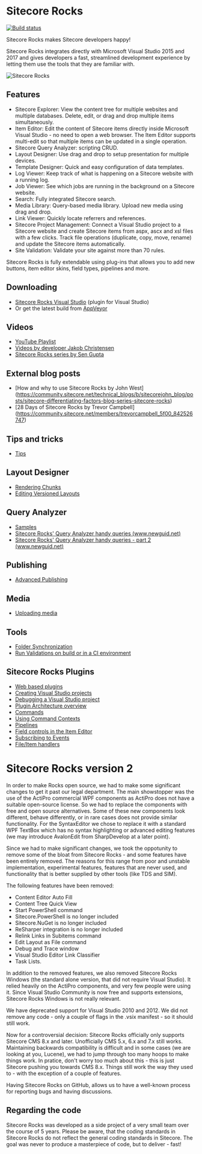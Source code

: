 
# Sitecore Rocks

[![Build status](https://ci.appveyor.com/api/projects/status/jd2v99onvbxg4v3v?svg=true)](https://ci.appveyor.com/project/JakobChristensen/sitecore-rocks)

Sitecore Rocks makes Sitecore developers happy!

Sitecore Rocks integrates directly with Microsoft Visual Studio 2015 and 2017 
and gives developers a fast, streamlined development experience by letting them use the tools 
that they are familiar with. 

![Sitecore Rocks](https://jakobchristensen.gallerycdn.vsassets.io/extensions/jakobchristensen/sitecorerocks/2.1.86/1517567127404/148813/1/Readme1.png)

## Features

* Sitecore Explorer: View the content tree for multiple websites and multiple databases. Delete, edit, or drag and drop multiple items simultaneously.
* Item Editor: Edit the content of Sitecore items directly inside Microsoft Visual Studio - no need to open a web browser. The Item Editor supports multi-edit so that multiple items can be updated in a single operation. 
* Sitecore Query Analyzer: scripting CRUD.
* Layout Designer: Use drag and drop to setup presentation for multiple devices.
* Template Designer: Quick and easy configuration of data templates.
* Log Viewer: Keep track of what is happening on a Sitecore website with a running log.
* Job Viewer: See which jobs are running in the background on a Sitecore website.
* Search: Fully integrated Sitecore search.
* Media Library: Query-based media library. Upload new media using drag and drop.
* Link Viewer: Quickly locate referrers and references.
* Sitecore Project Management: Connect a Visual Studio project to a Sitecore website and create Sitecore items from aspx, ascx and xsl files with a few clicks. Track file operations (duplicate, copy, move, rename) and update the Sitecore items automatically.
* Site Validation: Validate your site against more than 70 rules.

Sitecore Rocks is fully extendable using plug-ins that allows you to add new buttons, item editor skins, field types, pipelines and more.

## Downloading
* [Sitecore Rocks Visual Studio](https://visualstudiogallery.msdn.microsoft.com/44a26c88-83a7-46f6-903c-5c59bcd3d35b) (plugin for Visual Studio)
* Or get the latest build from [AppVeyor](https://ci.appveyor.com/project/JakobChristensen/sitecore-rocks/build/artifacts)

## Videos
* [YouTube Playlist](https://www.youtube.com/view_play_list?p=2B8CA35C742803E4)
* [Videos by developer Jakob Christensen](https://www.youtube.com/playlist?list=PLWIbrolNZWfk2WZcNefluTlW0QQmrMj1q)
* [Sitecore Rocks series by Sen Gupta](https://www.youtube.com/watch?v=O4R7AbwotS0&list=PLFNs4m6IdelTc277XFzwxh2AaXC4bzyrg)

## External blog posts
* [How and why to use Sitecore Rocks by John West] (https://community.sitecore.net/technical_blogs/b/sitecorejohn_blog/posts/sitecore-differentiating-factors-blog-series-sitecore-rocks)
* [28 Days of Sitecore Rocks by Trevor Campbell] (https://community.sitecore.net/members/trevorcampbell_5f00_842526747)

## Tips and tricks
* [Tips](docs/Tips/Tips.md)

## Layout Designer
* [Rendering Chunks](docs/Layouts/RenderingChunks.md)
* [Editing Versioned Layouts](docs/Layouts/VersionedLayouts.md)

## Query Analyzer
* [Samples](docs/QueryAnalyzer/QueryAnalyzerSamples.md)
* [Sitecore Rocks' Query Analyzer handy queries (www.newguid.net)](http://www.newguid.net/sitecore/2012/sitecore-rocks-query-analyzer-handy-queries/)
* [Sitecore Rocks' Query Analyzer handy queries - part 2 (www.newguid.net)](http://www.newguid.net/uncategorized/2012/sitecore-rocks-query-analyzer-handy-queries-part-2/)

## Publishing
* [Advanced Publishing](docs/Publishing/AdvancedPublishing.md)

## Media
* [Uploading media](docs/Media/UploadingMedia.md)

## Tools
* [Folder Synchronization](docs/Tools/FolderSynchronization.md)
* [Run Validations on build or in a CI environment](docs/Tools/ConfigureBuildTask.md)

## Sitecore Rocks Plugins
* [Web based plugins](docs/Plugins/WebBasedPlugins.md)
* [Creating Visual Studio projects](docs/Plugins/CreatingVisualStudioProjects.md)
* [Debugging a Visual Studio project](docs/Plugins/DebuggingVisualStudioProject.md)
* [Plugin Architecture overview](docs/Plugins/PluginArchitecture.md)
* [Commands](docs/Plugins/Commands.md)
* [Using Command Contexts](docs/Plugins/CommandContexts.md)
* [Pipelines](docs/Plugins/Pipelines.md)
* [Field controls in the Item Editor](docs/Plugins/FieldControls.md)
* [Subscribing to Events](docs/Plugins/SubscribingToEvents.md)
* [File/Item handlers](docs/Plugins/FileItemHandlers.md)

# Sitecore Rocks version 2

In order to make Rocks open source, we had to make some significant changes to get it past our legal department.
The main showstopper was the use of the ActiPro commercial WPF components as ActiPro does not have a suitable open-source
license. So we had to replace the components with free and open source alternatives. Some of these new components 
look different, behave differently, or in rare cases does not provide similar functionality. For the SyntaxEditor 
we chose to replace it with a standard WPF TextBox which has no syntax highlighting or advanced editing features 
(we may introduce AvalonEdit from SharpDevelop at a later point). 

Since we had to make significant changes, we took the oppotunity to remove some of the bloat from Sitecore Rocks - and
some features have been entirely removed. The reasons for this range from poor and unstable implementation, 
experimental features, features that are never used, and functionality that is better supplied by other tools (like
TDS and SIM).

The following features have been removed:

* Content Editor Auto Fill
* Content Tree Quick View
* Start PowerShell command
* Sitecore.PowerShell is no longer included
* Sitecore.NuGet is no longer included
* ReSharper integration is no longer included
* Relink Links in Subitems command
* Edit Layout as File command
* Debug and Trace window
* Visual Studio Editor Link Classifier
* Task Lists.

In addition to the removed features, we also removed Sitecore Rocks Windows (the standard alone version, that did not
require Visual Studio). It relied heavily on the ActiPro components, and very few people were using it. Since 
Visual Studio Community is now free and supports extensions, Sitecore Rocks Windows is not really relevant.

We have deprecated support for Visual Studio 2010 and 2012. We did not remove any code - only a couple of flags in the
.vsix manifest - so it should still work.

Now for a controversial decision: Sitecore Rocks officially only supports Sitecore CMS 8.x and later. Unofficially 
CMS 5.x, 6.x and 7.x still works. Maintaining backwards compatibility is difficult and in some cases (we are 
looking at you, Lucene), we had to jump through too many hoops to make things work. In pratice, don't worry too 
much about this - this is just Sitecore pushing you towards CMS 8.x. Things still work the way they used to - 
with the exception of a couple of features.

Having Sitecore Rocks on GitHub, allows us to have a well-known process for reporting bugs and having discussions.

## Regarding the code
Sitecore Rocks was developed as a side project of a very small team over the course of 5 years. Please be aware, that
the coding standards in Sitecore Rocks do not reflect the general coding standards in Sitecore. The goal was never 
to produce a masterpiece of code, but to deliver - fast!
